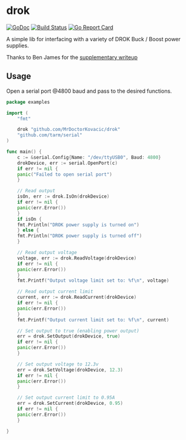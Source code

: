 # drok

[![GoDoc](https://godoc.org/github.com/MrDoctorKovacic/drok?status.svg)](http://godoc.org/github.com/MrDoctorKovacic/drok)
[![Build Status](https://travis-ci.org/MrDoctorKovacic/drok.svg?branch=master)](https://travis-ci.org/MrDoctorKovacic/drok) [![Go Report Card](https://goreportcard.com/badge/github.com/MrDoctorKovacic/drok)](https://goreportcard.com/report/github.com/MrDoctorKovacic/drok)

A simple lib for interfacing with a variety of DROK Buck / Boost
power supplies.

Thanks to Ben James for the [supplementary writeup](https://benjames.io/2018/06/29/secret-uart-on-chinese-dcdc-converters/)

## Usage

Open a serial port @4800 baud and pass to the desired functions.

~~~~go
package examples

import (
    "fmt"

    drok "github.com/MrDoctorKovacic/drok"
    "github.com/tarm/serial"
)

func main() {
    c := &serial.Config{Name: "/dev/ttyUSB0", Baud: 4800}
    drokDevice, err := serial.OpenPort(c)
    if err != nil {
    panic("Failed to open serial port")
    }

    // Read output
    isOn, err := drok.IsOn(drokDevice)
    if err != nil {
    panic(err.Error())
    }
    if isOn {
    fmt.Println("DROK power supply is turned on")
    } else {
    fmt.Println("DROK power supply is turned off")
    }

    // Read output voltage
    voltage, err := drok.ReadVoltage(drokDevice)
    if err != nil {
    panic(err.Error())
    }
    fmt.Printf("Output voltage limit set to: %f\n", voltage)

    // Read output current limit
    current, err := drok.ReadCurrent(drokDevice)
    if err != nil {
    panic(err.Error())
    }
    fmt.Printf("Output current limit set to: %f\n", current)

    // Set output to true (enabling power output)
    err = drok.SetOutput(drokDevice, true)
    if err != nil {
    panic(err.Error())
    }

    // Set output voltage to 12.3v
    err = drok.SetVoltage(drokDevice, 12.3)
    if err != nil {
    panic(err.Error())
    }

    // Set output current limit to 0.95A
    err = drok.SetCurrent(drokDevice, 0.95)
    if err != nil {
    panic(err.Error())
    }

}
~~~~
